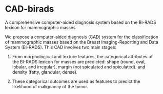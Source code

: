 # CAD-birads
A comprehensive computer-aided diagnosis system based on the BI-RADS lexicon for mammographic masses

We propose a computer-aided diagnosis (CAD) system for the classification of mammographic masses based on the Breast Imaging-Reporting and Data System (BI-RADS). This CAD involves two main stages:

1. From morphological and texture features, the categorical attributes of the BI-RADS lexicon for masses are predicted: shape (round, oval, lobular, and irregular), margin (not spiculated and spiculated), and density (fatty, glandular, dense).

2. These categorical outcomes are used as features to predict the likelihood of malignancy of the tumor. 
